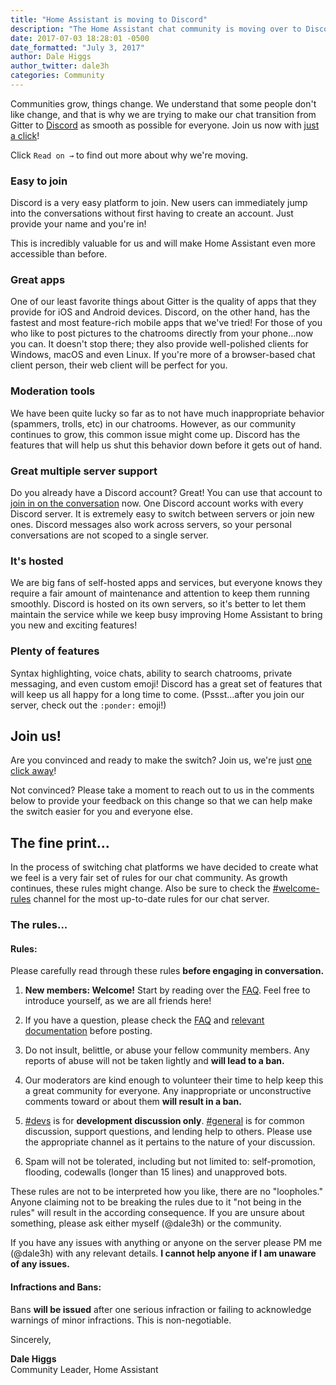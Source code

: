 ```yaml
---
title: "Home Assistant is moving to Discord"
description: "The Home Assistant chat community is moving over to Discord."
date: 2017-07-03 18:28:01 -0500
date_formatted: "July 3, 2017"
author: Dale Higgs
author_twitter: dale3h
categories: Community
---
```


Communities grow, things change. We understand that some people don't like change, and that is why we are trying to make our chat transition from Gitter to [Discord][discord] as smooth as possible for everyone. Join us now with [just a click][discord]!

Click `Read on →` to find out more about why we're moving.

<!--more-->

### Easy to join

Discord is a very easy platform to join. New users can immediately jump into the conversations without first having to create an account. Just provide your name and you're in!

This is incredibly valuable for us and will make Home Assistant even more accessible than before.

### Great apps

One of our least favorite things about Gitter is the quality of apps that they provide for iOS and Android devices. Discord, on the other hand, has the fastest and most feature-rich mobile apps that we've tried! For those of you who like to post pictures to the chatrooms directly from your phone...now you can. It doesn't stop there; they also provide well-polished clients for Windows, macOS and even Linux. If you're more of a browser-based chat client person, their web client will be perfect for you.

### Moderation tools

We have been quite lucky so far as to not have much inappropriate behavior (spammers, trolls, etc) in our chatrooms. However, as our community continues to grow, this common issue might come up. Discord has the features that will help us shut this behavior down before it gets out of hand.

### Great multiple server support

Do you already have a Discord account? Great! You can use that account to [join in on the conversation][discord] now. One Discord account works with every Discord server. It is extremely easy to switch between servers or join new ones. Discord messages also work across servers, so your personal conversations are not scoped to a single server.

### It's hosted

We are big fans of self-hosted apps and services, but everyone knows they require a fair amount of maintenance and attention to keep them running smoothly. Discord is hosted on its own servers, so it's better to let them maintain the service while we keep busy improving Home Assistant to bring you new and exciting features!

### Plenty of features

Syntax highlighting, voice chats, ability to search chatrooms, private messaging, and even custom emoji! Discord has a great set of features that will keep us all happy for a long time to come. (Pssst...after you join our server, check out the `:ponder:` emoji!)

## Join us!

Are you convinced and ready to make the switch? Join us, we're just [one click away][discord]!

Not convinced? Please take a moment to reach out to us in the comments below to provide your feedback on this change so that we can help make the switch easier for you and everyone else.

## The fine print...

In the process of switching chat platforms we have decided to create what we feel is a very fair set of rules for our chat community. As growth continues, these rules might change. Also be sure to check the [#welcome-rules][discord] channel for the most up-to-date rules for our chat server.

### The rules...

#### Rules:

Please carefully read through these rules **before engaging in conversation.**

1. **New members: Welcome!** Start by reading over the [FAQ]. Feel free to introduce yourself, as we are all friends here!

2. If you have a question, please check the [FAQ] and [relevant documentation][docs] before posting.

3. Do not insult, belittle, or abuse your fellow community members. Any reports of abuse will not be taken lightly and **will lead to a ban.**

4. Our moderators are kind enough to volunteer their time to help keep this a great community for everyone. Any inappropriate or unconstructive comments toward or about them **will result in a ban.**

5. [#devs][discord-devs] is for **development discussion only**. [#general][discord-general] is for common discussion, support questions, and lending help to others. Please use the appropriate channel as it pertains to the nature of your discussion.

6. Spam will not be tolerated, including but not limited to: self-promotion, flooding, codewalls (longer than 15 lines) and unapproved bots.

These rules are not to be interpreted how you like, there are no "loopholes." Anyone claiming not to be breaking the rules due to it "not being in the rules" will result in the according consequence. If you are unsure about something, please ask either myself (@dale3h) or the community.

If you have any issues with anything or anyone on the server please PM me (@dale3h) with any relevant details. **I cannot help anyone if I am unaware of any issues.**

#### Infractions and Bans:

Bans **will be issued** after one serious infraction or failing to acknowledge warnings of minor infractions. This is non-negotiable.

Sincerely,

**Dale Higgs**<br>
Community Leader, Home Assistant

[discord]: https://discord.gg/c5DvZ4e
[discord-devs]: https://discord.gg/8X8DTH4
[discord-general]: https://discord.gg/pywKZRT
[FAQ]: /faq/
[docs]: /docs/

